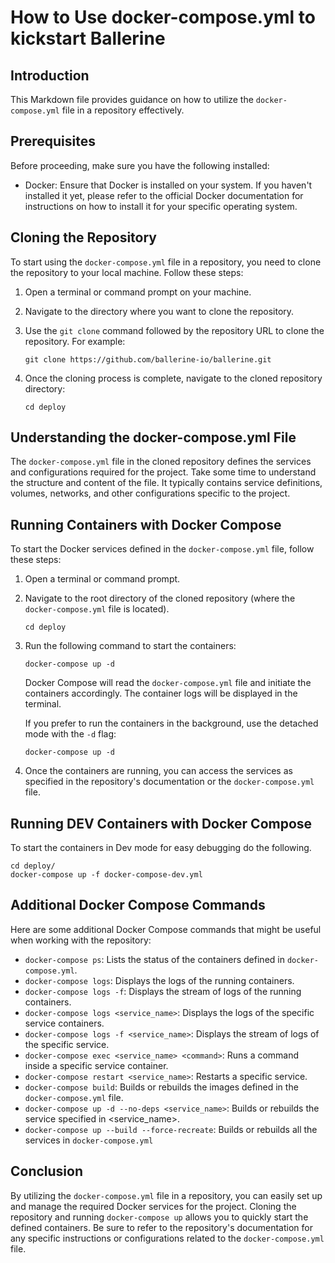 # How to Use docker-compose.yml to kickstart Ballerine

## Introduction

This Markdown file provides guidance on how to utilize the `docker-compose.yml` file in a repository effectively.

## Prerequisites

Before proceeding, make sure you have the following installed:

- Docker: Ensure that Docker is installed on your system. If you haven't installed it yet, please refer to the official Docker documentation for instructions on how to install it for your specific operating system.

## Cloning the Repository

To start using the `docker-compose.yml` file in a repository, you need to clone the repository to your local machine. Follow these steps:

1. Open a terminal or command prompt on your machine.

2. Navigate to the directory where you want to clone the repository.

3. Use the `git clone` command followed by the repository URL to clone the repository. For example:

   ```shell
   git clone https://github.com/ballerine-io/ballerine.git
   ```

4. Once the cloning process is complete, navigate to the cloned repository directory:

   ```shell
   cd deploy
   ```

## Understanding the docker-compose.yml File

The `docker-compose.yml` file in the cloned repository defines the services and configurations required for the project. Take some time to understand the structure and content of the file. It typically contains service definitions, volumes, networks, and other configurations specific to the project.

## Running Containers with Docker Compose

To start the Docker services defined in the `docker-compose.yml` file, follow these steps:

1. Open a terminal or command prompt.

2. Navigate to the root directory of the cloned repository (where the `docker-compose.yml` file is located).

   ```shell
   cd deploy
   ```

3. Run the following command to start the containers:

   ```shell
   docker-compose up -d
   ```

   Docker Compose will read the `docker-compose.yml` file and initiate the containers accordingly. The container logs will be displayed in the terminal.

   If you prefer to run the containers in the background, use the detached mode with the `-d` flag:

   ```shell
   docker-compose up -d
   ```

4. Once the containers are running, you can access the services as specified in the repository's documentation or the `docker-compose.yml` file.

## Running DEV Containers with Docker Compose

To start the containers in Dev mode for easy debugging do the following.

   ```shell
   cd deploy/
   docker-compose up -f docker-compose-dev.yml
   ```

## Additional Docker Compose Commands

Here are some additional Docker Compose commands that might be useful when working with the repository:

- `docker-compose ps`: Lists the status of the containers defined in `docker-compose.yml`.
- `docker-compose logs`: Displays the logs of the running containers.
- `docker-compose logs -f`: Displays the stream of logs of the running containers.
- `docker-compose logs <service_name>`: Displays the logs of the specific service containers.
- `docker-compose logs -f <service_name>`: Displays the stream of logs of the specific service.
- `docker-compose exec <service_name> <command>`: Runs a command inside a specific service container.
- `docker-compose restart <service_name>`: Restarts a specific service.
- `docker-compose build`: Builds or rebuilds the images defined in the `docker-compose.yml` file.
- `docker-compose up -d --no-deps <service_name>`: Builds or rebuilds the service specified in <service_name>.
- `docker-compose up --build --force-recreate`: Builds or rebuilds all the services in `docker-compose.yml`

## Conclusion

By utilizing the `docker-compose.yml` file in a repository, you can easily set up and manage the required Docker services for the project. Cloning the repository and running `docker-compose up` allows you to quickly start the defined containers. Be sure to refer to the repository's documentation for any specific instructions or configurations related to the `docker-compose.yml` file.